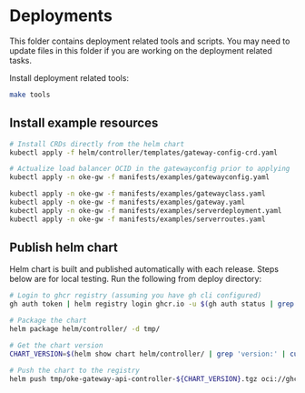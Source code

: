 # Deployments

This folder contains deployment related tools and scripts. You may need to update files in this folder if you are working on the deployment related tasks.

Install deployment related tools:
```sh
make tools
```

## Install example resources

```sh
# Install CRDs directly from the helm chart
kubectl apply -f helm/controller/templates/gateway-config-crd.yaml

# Actualize load balancer OCID in the gatewayconfig prior to applying
kubectl apply -n oke-gw -f manifests/examples/gatewayconfig.yaml

kubectl apply -n oke-gw -f manifests/examples/gatewayclass.yaml
kubectl apply -n oke-gw -f manifests/examples/gateway.yaml
kubectl apply -n oke-gw -f manifests/examples/serverdeployment.yaml
kubectl apply -n oke-gw -f manifests/examples/serverroutes.yaml
```

## Publish helm chart

Helm chart is built and published automatically with each release. Steps below are for local testing. Run the following from deploy directory:

```sh
# Login to ghcr registry (assuming you have gh cli configured)
gh auth token | helm registry login ghcr.io -u $(gh auth status | grep -o "account [^ ]*" | cut -d ' ' -f 2) --password-stdin

# Package the chart
helm package helm/controller/ -d tmp/

# Get the chart version
CHART_VERSION=$(helm show chart helm/controller/ | grep 'version:' | cut -d' ' -f2)

# Push the chart to the registry
helm push tmp/oke-gateway-api-controller-${CHART_VERSION}.tgz oci://ghcr.io/gemyago/helm-charts
```


